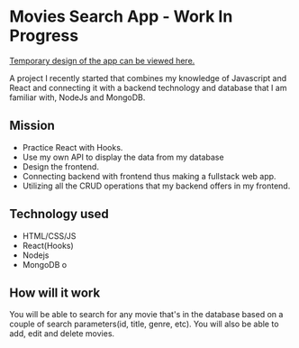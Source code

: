 # Movies Search App - Work In Progress

[Temporary design of the app can be viewed here.](https://www.figma.com/file/t0z3q3RfIh8dlv2FIDMQCW/Movies-Search-App?node-id=0%3A1)

A project I recently started that combines my knowledge of Javascript and React and connecting it with a backend technology and database that I am familiar with, NodeJs and MongoDB.

## Mission

- Practice React with Hooks.
- Use my own API to display the data from my database
- Design the frontend.
- Connecting backend with frontend thus making a fullstack web app.
- Utilizing all the CRUD operations that my backend offers in my frontend.

## Technology used

- HTML/CSS/JS
- React(Hooks)
- Nodejs
- MongoDB o


## How will it work

You will be able to search for any movie that's in the database based on a couple of search parameters(id, title, genre, etc). You will also be able to add, edit and delete movies.


